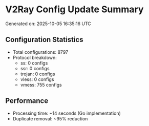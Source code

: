 # V2Ray Config Update Summary
Generated on: 2025-10-05 16:35:16 UTC

## Configuration Statistics
- Total configurations: 8797
- Protocol breakdown:
  - ss: 0 configs
  - ssr: 0 configs
  - trojan: 0 configs
  - vless: 0 configs
  - vmess: 755 configs

## Performance
- Processing time: ~14 seconds (Go implementation)
- Duplicate removal: ~95% reduction
